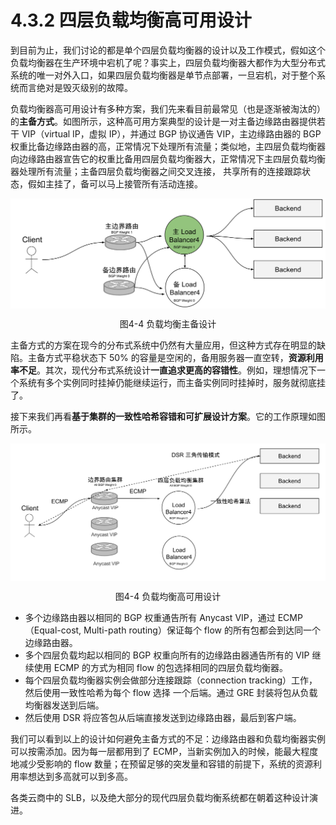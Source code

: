 # 4.3.2 四层负载均衡高可用设计

到目前为止，我们讨论的都是单个四层负载均衡器的设计以及工作模式，假如这个负载均衡器在生产环境中宕机了呢？事实上，四层负载均衡器大都作为大型分布式系统的唯一对外入口，如果四层负载均衡器是单节点部署，一旦宕机，对于整个系统而言绝对是毁灭级别的故障。

负载均衡器高可用设计有多种方案，我们先来看目前最常见（也是逐渐被淘汰的）的**主备方式**。如图所示，这种高可用方案典型的设计是一对主备边缘路由器提供若干 VIP（virtual IP，虚拟 IP），并通过 BGP 协议通告 VIP，主边缘路由器的 BGP 权重比备边缘路由器的高，正常情况下处理所有流量；类似地，主四层负载均衡器向边缘路由器宣告它的权重比备用四层负载均衡器大，正常情况下主四层负载均衡器处理所有流量；主备四层负载均衡器之间交叉连接， 共享所有的连接跟踪状态，假如主挂了，备可以马上接管所有活动连接。

<div  align="center">
	<img src="../assets/balancer-ha.svg" width = "600"  align=center />
	<p>图4-4 负载均衡主备设计</p>
</div>

主备方式的方案在现今的分布式系统中仍然有大量应用，但这种方式存在明显的缺陷。主备方式平稳状态下 50% 的容量是空闲的，备用服务器一直空转，**资源利用率不足**。其次，现代分布式系统设计**一直追求更高的容错性**。例如，理想情况下一个系统有多个实例同时挂掉仍能继续运行，而主备实例同时挂掉时，服务就彻底挂了。

接下来我们再看**基于集群的一致性哈希容错和可扩展设计方案**。它的工作原理如图所示。

<div  align="center">
	<img src="../assets/balancer-ha-2.svg" width = "650"  align=center />
	<p>图4-4 负载均衡高可用设计</p>
</div>

- 多个边缘路由器以相同的 BGP 权重通告所有 Anycast VIP，通过 ECMP（Equal-cost, Multi-path routing）保证每个 flow 的所有包都会到达同一个边缘路由器。
- 多个四层负载均起以相同的 BGP 权重向所有的边缘路由器通告所有的 VIP 继续使用 ECMP 的方式为相同 flow 的包选择相同的四层负载均衡器。
- 每个四层负载均衡器实例会做部分连接跟踪（connection tracking）工作，然后使用一致性哈希为每个 flow 选择 一个后端。通过 GRE 封装将包从负载均衡器发送到后端。
- 然后使用 DSR 将应答包从后端直接发送到边缘路由器，最后到客户端。

我们可以看到以上的设计如何避免主备方式的不足：边缘路由器和负载均衡器实例可以按需添加。因为每一层都用到了 ECMP，当新实例加入的时候，能最大程度地减少受影响的 flow 数量；在预留足够的突发量和容错的前提下，系统的资源利用率想达到多高就可以到多高。

各类云商中的 SLB，以及绝大部分的现代四层负载均衡系统都在朝着这种设计演进。

